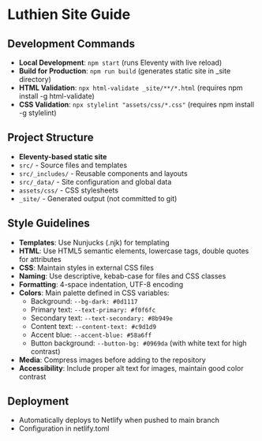 # Luthien Site Guide

## Development Commands
- **Local Development**: `npm start` (runs Eleventy with live reload)
- **Build for Production**: `npm run build` (generates static site in _site directory)
- **HTML Validation**: `npx html-validate _site/**/*.html` (requires npm install -g html-validate)
- **CSS Validation**: `npx stylelint "assets/css/*.css"` (requires npm install -g stylelint)

## Project Structure
- **Eleventy-based static site**
- `src/` - Source files and templates
- `src/_includes/` - Reusable components and layouts
- `src/_data/` - Site configuration and global data
- `assets/css/` - CSS stylesheets
- `_site/` - Generated output (not committed to git)

## Style Guidelines
- **Templates**: Use Nunjucks (.njk) for templating
- **HTML**: Use HTML5 semantic elements, lowercase tags, double quotes for attributes
- **CSS**: Maintain styles in external CSS files
- **Naming**: Use descriptive, kebab-case for files and CSS classes
- **Formatting**: 4-space indentation, UTF-8 encoding
- **Colors**: Main palette defined in CSS variables:
  - Background: `--bg-dark: #0d1117`
  - Primary text: `--text-primary: #f0f6fc`
  - Secondary text: `--text-secondary: #8b949e`
  - Content text: `--content-text: #c9d1d9`
  - Accent blue: `--accent-blue: #58a6ff`
  - Button background: `--button-bg: #0969da` (with white text for high contrast)
- **Media**: Compress images before adding to the repository
- **Accessibility**: Include proper alt text for images, maintain good color contrast

## Deployment
- Automatically deploys to Netlify when pushed to main branch
- Configuration in netlify.toml